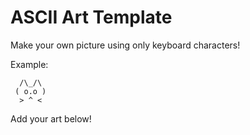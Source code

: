 # ASCII Art Template

Make your own picture using only keyboard characters!

Example:
```
  /\_/\  
 ( o.o ) 
  > ^ <
```

Add your art below!

